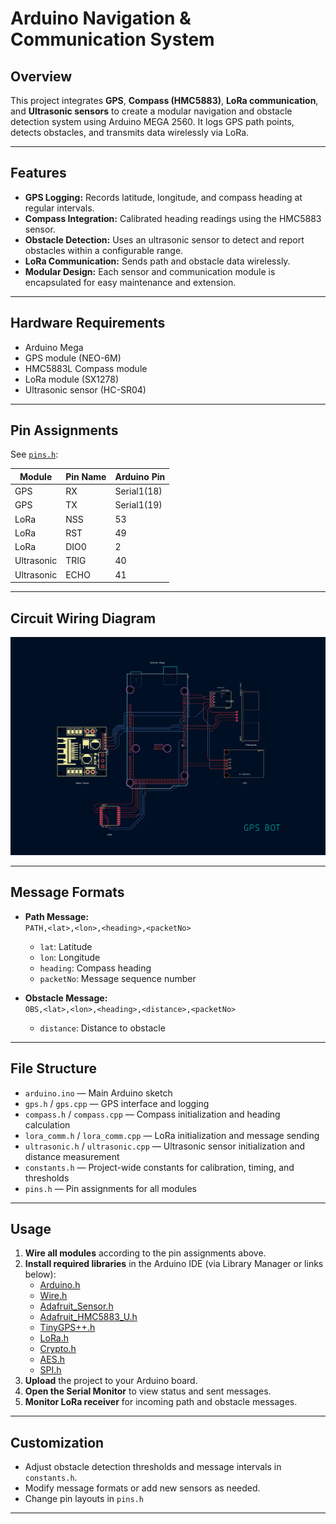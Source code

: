 # Arduino Navigation & Communication System

## Overview

This project integrates **GPS**, **Compass (HMC5883)**, **LoRa communication**, and **Ultrasonic sensors** to create a modular navigation and obstacle detection system using Arduino MEGA 2560. It logs GPS path points, detects obstacles, and transmits data wirelessly via LoRa.

---

## Features

- **GPS Logging:** Records latitude, longitude, and compass heading at regular intervals.
- **Compass Integration:** Calibrated heading readings using the HMC5883 sensor.
- **Obstacle Detection:** Uses an ultrasonic sensor to detect and report obstacles within a configurable range.
- **LoRa Communication:** Sends path and obstacle data wirelessly.
- **Modular Design:** Each sensor and communication module is encapsulated for easy maintenance and extension.

---

## Hardware Requirements

- Arduino Mega
- GPS module (NEO-6M)
- HMC5883L Compass module
- LoRa module (SX1278)
- Ultrasonic sensor (HC-SR04)

---

## Pin Assignments

See [`pins.h`](pins.h):

| Module      | Pin Name   | Arduino Pin |
|-------------|------------|-------------|
| GPS         | RX         | Serial1(18) |
| GPS         | TX         | Serial1(19) |
| LoRa        | NSS        | 53          |
| LoRa        | RST        | 49          |
| LoRa        | DIO0       | 2           |
| Ultrasonic  | TRIG       | 40          |
| Ultrasonic  | ECHO       | 41          |

---

## Circuit Wiring Diagram
![Wiring Diagram](../docs/circuit.png)

---

## Message Formats

- **Path Message:**  
  `PATH,<lat>,<lon>,<heading>,<packetNo>`  
  - `lat`: Latitude  
  - `lon`: Longitude  
  - `heading`: Compass heading  
  - `packetNo`: Message sequence number

- **Obstacle Message:**  
  `OBS,<lat>,<lon>,<heading>,<distance>,<packetNo>`  
  - `distance`: Distance to obstacle

---

## File Structure

- `arduino.ino` — Main Arduino sketch
- `gps.h` / `gps.cpp` — GPS interface and logging
- `compass.h` / `compass.cpp` — Compass initialization and heading calculation
- `lora_comm.h` / `lora_comm.cpp` — LoRa initialization and message sending
- `ultrasonic.h` / `ultrasonic.cpp` — Ultrasonic sensor initialization and distance measurement
- `constants.h` — Project-wide constants for calibration, timing, and thresholds
- `pins.h` — Pin assignments for all modules

---

## Usage

1. **Wire all modules** according to the pin assignments above.
2. **Install required libraries** in the Arduino IDE (via Library Manager or links below):
    - [Arduino.h](https://www.arduino.cc/en/Reference/Arduino)
    - [Wire.h](https://www.arduino.cc/en/Reference/Wire)
    - [Adafruit_Sensor.h](https://github.com/adafruit/Adafruit_Sensor)
    - [Adafruit_HMC5883_U.h](https://github.com/adafruit/Adafruit_HMC5883_Unified)
    - [TinyGPS++.h](https://github.com/mikalhart/TinyGPSPlus)
    - [LoRa.h](https://github.com/sandeepmistry/arduino-LoRa)
    - [Crypto.h](https://rweather.github.io/arduinolibs/crypto.html)
    - [AES.h](https://rweather.github.io/arduinolibs/aes.html)
    - [SPI.h](https://www.arduino.cc/en/Reference/SPI)
3. **Upload** the project to your Arduino board.
4. **Open the Serial Monitor** to view status and sent messages.
5. **Monitor LoRa receiver** for incoming path and obstacle messages.

---

## Customization

- Adjust obstacle detection thresholds and message intervals in `constants.h`.
- Modify message formats or add new sensors as needed.
- Change pin layouts in `pins.h`

---
